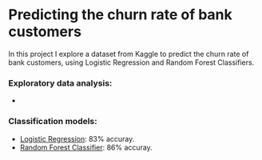 # Predicting the churn rate of bank customers

In this project I explore a dataset from Kaggle to predict the churn rate of bank customers, using Logistic Regression and Random Forest Classifiers.

### Exploratory data analysis:
-

### Classification models:
- [Logistic Regression](https://github.com/lorenanda/customer-churn-prediction/blob/master/churnrate_logreg.ipynb): 83% accuray.
- [Random Forest Classifier](https://github.com/lorenanda/customer-churn-prediction/blob/master/churnrate_randomforest.ipynb): 86% accuray.
